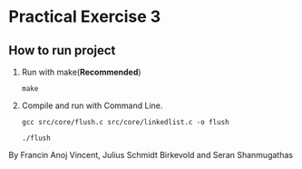 # Practical Exercise 3


## How to run project
1. Run with make(**Recommended**)

    `
        make
    `


2. Compile and run with Command Line.

    `
        gcc src/core/flush.c src/core/linkedlist.c -o flush
    `

    `
        ./flush
    `



By Francin Anoj Vincent, Julius Schmidt Birkevold and  Seran Shanmugathas
